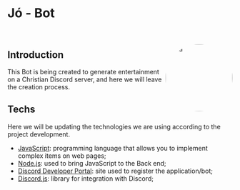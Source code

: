 # Jó - Bot <div style="display: inline_block"><br>
  <img align="right" alt="Bia" height="150" style="border-radius:80px;" src="https://media.discordapp.net/attachments/899004272606330892/902710157165854770/Jo.png?width=671&height=671">
</div>

## Introduction

This Bot is being created to generate entertainment on a Christian Discord server, and here we will leave the creation process.

## Techs

Here we will be updating the technologies we are using according to the project development.

- [JavaScript](https://www.javascript.com/): programming language that allows you to implement complex items on web pages;
- [Node.js](https://nodejs.org/en/): used to bring JavaScript to the Back end;
- [Discord Developer Portal](https://discord.com/developers/applications): site used to register the application/bot;
- [Discord.js](https://discord.js.org/#/): library for integration with Discord;
